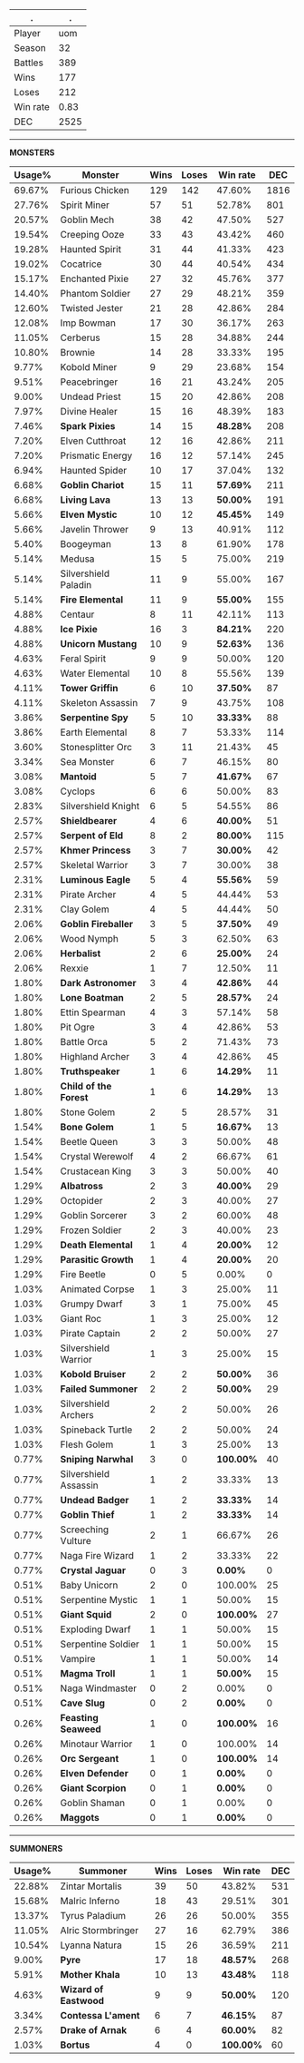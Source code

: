 .|.
|-|-
Player|uom
Season|32
Battles|389
Wins|177
Loses|212
Win rate|0.83
DEC|2525

---
**MONSTERS**

Usage%|Monster|Wins|Loses|Win rate|DEC|
-|-|-|-|-|-|
69.67%|Furious Chicken|129|142|47.60%|1816|
27.76%|Spirit Miner|57|51|52.78%|801|
20.57%|Goblin Mech|38|42|47.50%|527|
19.54%|Creeping Ooze|33|43|43.42%|460|
19.28%|Haunted Spirit|31|44|41.33%|423|
19.02%|Cocatrice|30|44|40.54%|434|
15.17%|Enchanted Pixie|27|32|45.76%|377|
14.40%|Phantom Soldier|27|29|48.21%|359|
12.60%|Twisted Jester|21|28|42.86%|284|
12.08%|Imp Bowman|17|30|36.17%|263|
11.05%|Cerberus|15|28|34.88%|244|
10.80%|Brownie|14|28|33.33%|195|
9.77%|Kobold Miner|9|29|23.68%|154|
9.51%|Peacebringer|16|21|43.24%|205|
9.00%|Undead Priest|15|20|42.86%|208|
7.97%|Divine Healer|15|16|48.39%|183|
7.46%|**Spark Pixies**|14|15|**48.28%**|208|
7.20%|Elven Cutthroat|12|16|42.86%|211|
7.20%|Prismatic Energy|16|12|57.14%|245|
6.94%|Haunted Spider|10|17|37.04%|132|
6.68%|**Goblin Chariot**|15|11|**57.69%**|211|
6.68%|**Living Lava**|13|13|**50.00%**|191|
5.66%|**Elven Mystic**|10|12|**45.45%**|149|
5.66%|Javelin Thrower|9|13|40.91%|112|
5.40%|Boogeyman|13|8|61.90%|178|
5.14%|Medusa|15|5|75.00%|219|
5.14%|Silvershield Paladin|11|9|55.00%|167|
5.14%|**Fire Elemental**|11|9|**55.00%**|155|
4.88%|Centaur|8|11|42.11%|113|
4.88%|**Ice Pixie**|16|3|**84.21%**|220|
4.88%|**Unicorn Mustang**|10|9|**52.63%**|136|
4.63%|Feral Spirit|9|9|50.00%|120|
4.63%|Water Elemental|10|8|55.56%|139|
4.11%|**Tower Griffin**|6|10|**37.50%**|87|
4.11%|Skeleton Assassin|7|9|43.75%|108|
3.86%|**Serpentine Spy**|5|10|**33.33%**|88|
3.86%|Earth Elemental|8|7|53.33%|114|
3.60%|Stonesplitter Orc|3|11|21.43%|45|
3.34%|Sea Monster|6|7|46.15%|80|
3.08%|**Mantoid**|5|7|**41.67%**|67|
3.08%|Cyclops|6|6|50.00%|83|
2.83%|Silvershield Knight|6|5|54.55%|86|
2.57%|**Shieldbearer**|4|6|**40.00%**|51|
2.57%|**Serpent of Eld**|8|2|**80.00%**|115|
2.57%|**Khmer Princess**|3|7|**30.00%**|42|
2.57%|Skeletal Warrior|3|7|30.00%|38|
2.31%|**Luminous Eagle**|5|4|**55.56%**|59|
2.31%|Pirate Archer|4|5|44.44%|53|
2.31%|Clay Golem|4|5|44.44%|50|
2.06%|**Goblin Fireballer**|3|5|**37.50%**|49|
2.06%|Wood Nymph|5|3|62.50%|63|
2.06%|**Herbalist**|2|6|**25.00%**|24|
2.06%|Rexxie|1|7|12.50%|11|
1.80%|**Dark Astronomer**|3|4|**42.86%**|44|
1.80%|**Lone Boatman**|2|5|**28.57%**|24|
1.80%|Ettin Spearman|4|3|57.14%|58|
1.80%|Pit Ogre|3|4|42.86%|53|
1.80%|Battle Orca|5|2|71.43%|73|
1.80%|Highland Archer|3|4|42.86%|45|
1.80%|**Truthspeaker**|1|6|**14.29%**|11|
1.80%|**Child of the Forest**|1|6|**14.29%**|13|
1.80%|Stone Golem|2|5|28.57%|31|
1.54%|**Bone Golem**|1|5|**16.67%**|13|
1.54%|Beetle Queen|3|3|50.00%|48|
1.54%|Crystal Werewolf|4|2|66.67%|61|
1.54%|Crustacean King|3|3|50.00%|40|
1.29%|**Albatross**|2|3|**40.00%**|29|
1.29%|Octopider|2|3|40.00%|27|
1.29%|Goblin Sorcerer|3|2|60.00%|48|
1.29%|Frozen Soldier|2|3|40.00%|23|
1.29%|**Death Elemental**|1|4|**20.00%**|12|
1.29%|**Parasitic Growth**|1|4|**20.00%**|20|
1.29%|Fire Beetle|0|5|0.00%|0|
1.03%|Animated Corpse|1|3|25.00%|11|
1.03%|Grumpy Dwarf|3|1|75.00%|45|
1.03%|Giant Roc|1|3|25.00%|12|
1.03%|Pirate Captain|2|2|50.00%|27|
1.03%|Silvershield Warrior|1|3|25.00%|15|
1.03%|**Kobold Bruiser**|2|2|**50.00%**|36|
1.03%|**Failed Summoner**|2|2|**50.00%**|29|
1.03%|Silvershield Archers|2|2|50.00%|26|
1.03%|Spineback Turtle|2|2|50.00%|24|
1.03%|Flesh Golem|1|3|25.00%|13|
0.77%|**Sniping Narwhal**|3|0|**100.00%**|40|
0.77%|Silvershield Assassin|1|2|33.33%|13|
0.77%|**Undead Badger**|1|2|**33.33%**|14|
0.77%|**Goblin Thief**|1|2|**33.33%**|14|
0.77%|Screeching Vulture|2|1|66.67%|26|
0.77%|Naga Fire Wizard|1|2|33.33%|22|
0.77%|**Crystal Jaguar**|0|3|**0.00%**|0|
0.51%|Baby Unicorn|2|0|100.00%|25|
0.51%|Serpentine Mystic|1|1|50.00%|15|
0.51%|**Giant Squid**|2|0|**100.00%**|27|
0.51%|Exploding Dwarf|1|1|50.00%|15|
0.51%|Serpentine Soldier|1|1|50.00%|15|
0.51%|Vampire|1|1|50.00%|14|
0.51%|**Magma Troll**|1|1|**50.00%**|15|
0.51%|Naga Windmaster|0|2|0.00%|0|
0.51%|**Cave Slug**|0|2|**0.00%**|0|
0.26%|**Feasting Seaweed**|1|0|**100.00%**|16|
0.26%|Minotaur Warrior|1|0|100.00%|14|
0.26%|**Orc Sergeant**|1|0|**100.00%**|14|
0.26%|**Elven Defender**|0|1|**0.00%**|0|
0.26%|**Giant Scorpion**|0|1|**0.00%**|0|
0.26%|Goblin Shaman|0|1|0.00%|0|
0.26%|**Maggots**|0|1|**0.00%**|0|

---
**SUMMONERS**

Usage%|Summoner|Wins|Loses|Win rate|DEC|
-|-|-|-|-|-|
22.88%|Zintar Mortalis|39|50|43.82%|531|
15.68%|Malric Inferno|18|43|29.51%|301|
13.37%|Tyrus Paladium|26|26|50.00%|355|
11.05%|Alric Stormbringer|27|16|62.79%|386|
10.54%|Lyanna Natura|15|26|36.59%|211|
9.00%|**Pyre**|17|18|**48.57%**|268|
5.91%|**Mother Khala**|10|13|**43.48%**|118|
4.63%|**Wizard of Eastwood**|9|9|**50.00%**|120|
3.34%|**Contessa L'ament**|6|7|**46.15%**|87|
2.57%|**Drake of Arnak**|6|4|**60.00%**|82|
1.03%|**Bortus**|4|0|**100.00%**|60|
